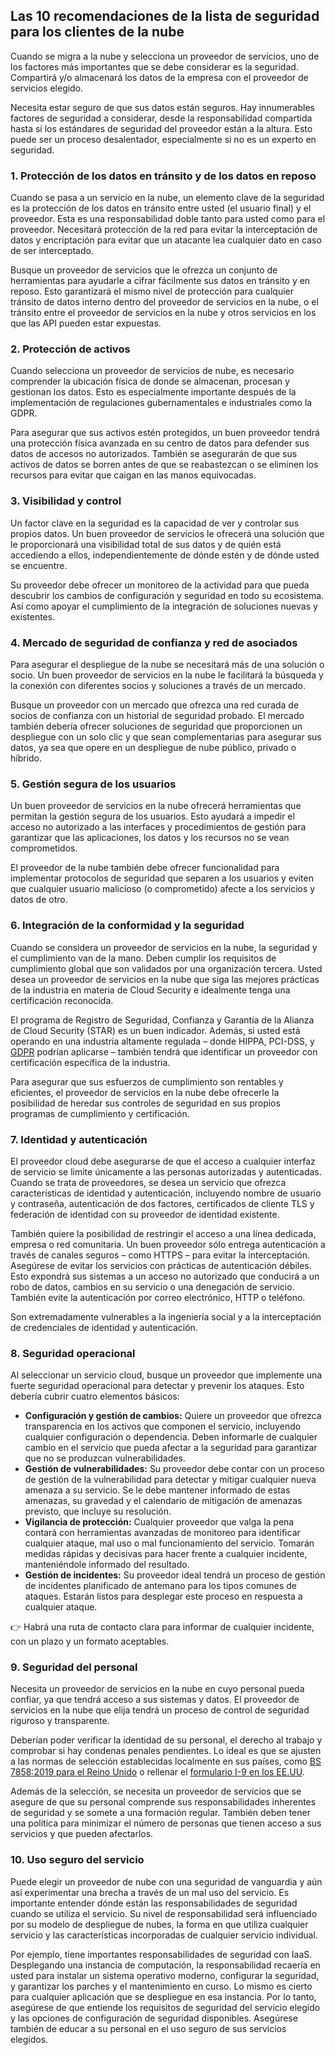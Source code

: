 ## **Las 10 recomendaciones de la lista de seguridad para los clientes de la nube**

Cuando se migra a la nube y selecciona un proveedor de servicios, uno de los factores más importantes que se debe considerar es la seguridad. Compartirá y/o almacenará los datos de la empresa con el proveedor de servicios elegido.

Necesita estar seguro de que sus datos están seguros. Hay innumerables factores de seguridad a considerar, desde la responsabilidad compartida hasta si los estándares de seguridad del proveedor están a la altura. Esto puede ser un proceso desalentador, especialmente si no es un experto en seguridad.

### **1. Protección de los datos en tránsito y de los datos en reposo**

Cuando se pasa a un servicio en la nube, un elemento clave de la seguridad es la protección de los datos en tránsito entre usted (el usuario final) y el proveedor. Esta es una responsabilidad doble tanto para usted como para el proveedor. Necesitará protección de la red para evitar la interceptación de datos y encriptación para evitar que un atacante lea cualquier dato en caso de ser interceptado.

Busque un proveedor de servicios que le ofrezca un conjunto de herramientas para ayudarle a cifrar fácilmente sus datos en tránsito y en reposo. Esto garantizará el mismo nivel de protección para cualquier tránsito de datos interno dentro del proveedor de servicios en la nube, o el tránsito entre el proveedor de servicios en la nube y otros servicios en los que las API pueden estar expuestas.

### **2. Protección de activos**

Cuando selecciona un proveedor de servicios de nube, es necesario comprender la ubicación física de donde se almacenan, procesan y gestionan los datos. Esto es especialmente importante después de la implementación de regulaciones gubernamentales e industriales como la GDPR.

Para asegurar que sus activos estén protegidos, un buen proveedor tendrá una protección física avanzada en su centro de datos para defender sus datos de accesos no autorizados. También se asegurarán de que sus activos de datos se borren antes de que se reabastezcan o se eliminen los recursos para evitar que caigan en las manos equivocadas.

### **3. Visibilidad y control**

Un factor clave en la seguridad es la capacidad de ver y controlar sus propios datos. Un buen proveedor de servicios le ofrecerá una solución que le proporcionará una visibilidad total de sus datos y de quién está accediendo a ellos, independientemente de dónde estén y de dónde usted se encuentre.

Su proveedor debe ofrecer un monitoreo de la actividad para que pueda descubrir los cambios de configuración y seguridad en todo su ecosistema. Así como apoyar el cumplimiento de la integración de soluciones nuevas y existentes.

### **4. Mercado de seguridad de confianza y red de asociados**

Para asegurar el despliegue de la nube se necesitará más de una solución o socio. Un buen proveedor de servicios en la nube le facilitará la búsqueda y la conexión con diferentes socios y soluciones a través de un mercado.

Busque un proveedor con un mercado que ofrezca una red curada de socios de confianza con un historial de seguridad probado. El mercado también debería ofrecer soluciones de seguridad que proporcionen un despliegue con un solo clic y que sean complementarias para asegurar sus datos, ya sea que opere en un despliegue de nube público, privado o híbrido.

### **5. Gestión segura de los usuarios**

Un buen proveedor de servicios en la nube ofrecerá herramientas que permitan la gestión segura de los usuarios. Esto ayudará a impedir el acceso no autorizado a las interfaces y procedimientos de gestión para garantizar que las aplicaciones, los datos y los recursos no se vean comprometidos.

El proveedor de la nube también debe ofrecer funcionalidad para implementar protocolos de seguridad que separen a los usuarios y eviten que cualquier usuario malicioso (o comprometido) afecte a los servicios y datos de otro.

### **6. Integración de la conformidad y la seguridad**

Cuando se considera un proveedor de servicios en la nube, la seguridad y el cumplimiento van de la mano. Deben cumplir los requisitos de cumplimiento global que son validados por una organización tercera. Usted desea un proveedor de servicios en la nube que siga las mejores prácticas de la industria en materia de Cloud Security e idealmente tenga una certificación reconocida.

El programa de Registro de Seguridad, Confianza y Garantía de la Alianza de Cloud Security (STAR) es un buen indicador. Además, si usted está operando en una industria altamente regulada – donde HIPPA, PCI-DSS, y [GDPR](https://kinsta.com/es/blog/cumplimiento-gdpr/) podrían aplicarse – también tendrá que identificar un proveedor con certificación específica de la industria.

Para asegurar que sus esfuerzos de cumplimiento son rentables y eficientes, el proveedor de servicios en la nube debe ofrecerle la posibilidad de heredar sus controles de seguridad en sus propios programas de cumplimiento y certificación.

### **7. Identidad y autenticación**

El proveedor cloud debe asegurarse de que el acceso a cualquier interfaz de servicio se limite únicamente a las personas autorizadas y autenticadas. Cuando se trata de proveedores, se desea un servicio que ofrezca características de identidad y autenticación, incluyendo nombre de usuario y contraseña, autenticación de dos factores, certificados de cliente TLS y federación de identidad con su proveedor de identidad existente.

También quiere la posibilidad de restringir el acceso a una línea dedicada, empresa o red comunitaria. Un buen proveedor sólo entrega autenticación a través de canales seguros – como HTTPS – para evitar la interceptación. Asegúrese de evitar los servicios con prácticas de autenticación débiles. Esto expondrá sus sistemas a un acceso no autorizado que conducirá a un robo de datos, cambios en su servicio o una denegación de servicio. También evite la autenticación por correo electrónico, HTTP o teléfono.

Son extremadamente vulnerables a la ingeniería social y a la interceptación de credenciales de identidad y autenticación.

### **8. Seguridad operacional**

Al seleccionar un servicio cloud, busque un proveedor que implemente una fuerte seguridad operacional para detectar y prevenir los ataques. Esto debería cubrir cuatro elementos básicos:

- **Configuración y gestión de cambios:** Quiere un proveedor que ofrezca transparencia en los activos que componen el servicio, incluyendo cualquier configuración o dependencia. Deben informarle de cualquier cambio en el servicio que pueda afectar a la seguridad para garantizar que no se produzcan vulnerabilidades.
- **Gestión de vulnerabilidades:** Su proveedor debe contar con un proceso de gestión de la vulnerabilidad para detectar y mitigar cualquier nueva amenaza a su servicio. Se le debe mantener informado de estas amenazas, su gravedad y el calendario de mitigación de amenazas previsto, que incluye su resolución.
- **Vigilancia de protección:** Cualquier proveedor que valga la pena contará con herramientas avanzadas de monitoreo para identificar cualquier ataque, mal uso o mal funcionamiento del servicio. Tomarán medidas rápidas y decisivas para hacer frente a cualquier incidente, manteniéndole informado del resultado.
- **Gestión de incidentes:** Su proveedor ideal tendrá un proceso de gestión de incidentes planificado de antemano para los tipos comunes de ataques. Estarán listos para desplegar este proceso en respuesta a cualquier ataque.

<aside>
👉 Habrá una ruta de contacto clara para informar de cualquier incidente, con un plazo y un formato aceptables.

</aside>

### **9. Seguridad del personal**

Necesita un proveedor de servicios en la nube en cuyo personal pueda confiar, ya que tendrá acceso a sus sistemas y datos. El proveedor de servicios en la nube que elija tendrá un proceso de control de seguridad riguroso y transparente.

Deberían poder verificar la identidad de su personal, el derecho al trabajo y comprobar si hay condenas penales pendientes. Lo ideal es que se ajusten a las normas de selección establecidas localmente en sus países, como [BS 7858:2019 para el Reino Unido](https://standardsdevelopment.bsigroup.com/projects/2018-02194) o rellenar el [formulario I-9 en los EE.UU](https://www.uscis.gov/i-9).

Además de la selección, se necesita un proveedor de servicios que se asegure de que su personal comprende sus responsabilidades inherentes de seguridad y se somete a una formación regular. También deben tener una política para minimizar el número de personas que tienen acceso a sus servicios y que pueden afectarlos.

### **10. Uso seguro del servicio**

Puede elegir un proveedor de nube con una seguridad de vanguardia y aún así experimentar una brecha a través de un mal uso del servicio. Es importante entender dónde están las responsabilidades de seguridad cuando se utiliza el servicio. Su nivel de responsabilidad será influenciado por su modelo de despliegue de nubes, la forma en que utiliza cualquier servicio y las características incorporadas de cualquier servicio individual.

Por ejemplo, tiene importantes responsabilidades de seguridad con IaaS. Desplegando una instancia de computación, la responsabilidad recaería en usted para instalar un sistema operativo moderno, configurar la seguridad, y garantizar los parches y el mantenimiento en curso. Lo mismo es cierto para cualquier aplicación que se despliegue en esa instancia. Por lo tanto, asegúrese de que entiende los requisitos de seguridad del servicio elegido y las opciones de configuración de seguridad disponibles. Asegúrese también de educar a su personal en el uso seguro de sus servicios elegidos.